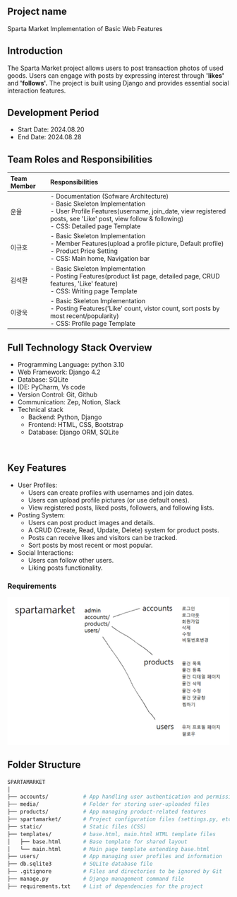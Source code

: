 ## Project name
Sparta Market Implementation of Basic Web Features

## Introduction
The Sparta Market project allows users to post transaction photos of used goods. Users can engage with posts by expressing interest through **'likes'** and **'follows'.** The project is built using Django and provides essential social interaction features.

## Development Period
- Start Date: 2024.08.20
- End Date: 2024.08.28

## Team Roles and Responsibilities
|Team Member|Responsibilities|
|:--|:--|
|운율|- Documentation (Sofware Architecture)<br>- Basic Skeleton Implementation<br>- User Profile Features(username, join_date, view registered posts, see 'Like' post, view follow & following)<br>- CSS: Detailed page Template
|이규호|- Basic Skeleton Implementation<br>- Member Features(upload a profile picture, Default profile)<br>- Product Price Setting<br>- CSS: Main home, Navigation bar|
|김석환|- Basic Skeleton Implementation<br>- Posting Features(product list page, detailed page, CRUD features, 'Like' feature)<br>- CSS: Writing page Template|
|이광욱|- Basic Skeleton Implementation<br>- Posting Features('Like' count, vistor count, sort posts by most recent/popularity)<br>- CSS: Profile page Template|


## Full Technology Stack Overview
- Programming Language: python 3.10
- Web Framework: Django 4.2
- Database: SQLite
- IDE: PyCharm, Vs code
- Version Control: Git, Github
- Communication: Zep, Notion, Slack
- Technical stack
  - Backend: Python, Django
  - Frontend: HTML, CSS, Bootstrap
  - Database: Django ORM, SQLite

<br>

## Key Features
- User Profiles:
  - Users can create profiles with usernames and join dates.
  - Users can upload profile pictures (or use default ones).
  - View registered posts, liked posts, followers, and following lists.
- Posting System:
  - Users can post product images and details.
  - A CRUD (Create, Read, Update, Delete) system for product posts.
  - Posts can receive likes and visitors can be tracked.
  - Sort posts by most recent or most popular.
- Social Interactions:
  - Users can follow other users.
  - Liking posts functionality.


### Requirements
![image description](media\images\requirements.png)

## Folder Structure
```bash
SPARTAMARKET
│
├── accounts/           # App handling user authentication and permissions
├── media/              # Folder for storing user-uploaded files
├── products/           # App managing product-related features
├── spartamarket/       # Project configuration files (settings.py, etc.)
├── static/             # Static files (CSS)
├── templates/          # base.html, main.html HTML template files
│   ├── base.html       # Base template for shared layout
│   └── main.html       # Main page template extending base.html
├── users/              # App managing user profiles and information
├── db.sqlite3          # SQLite database file
├── .gitignore          # Files and directories to be ignored by Git
├── manage.py           # Django management command file
├── requirements.txt    # List of dependencies for the project
```